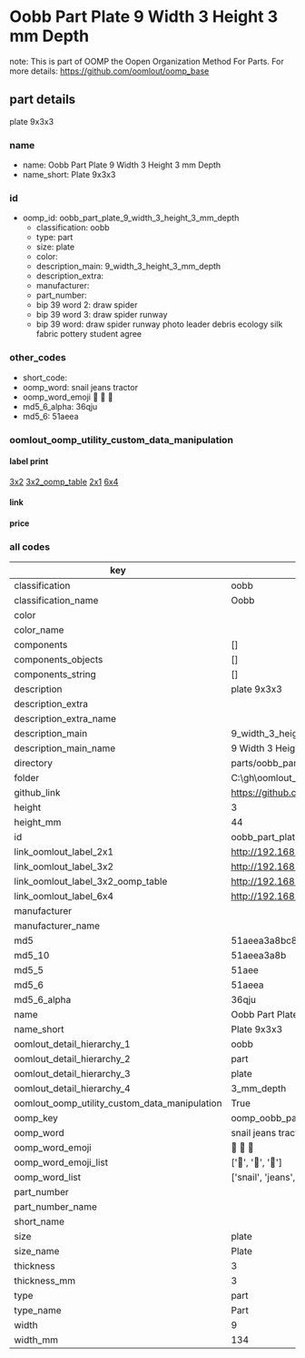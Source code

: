 # Oobb Part Plate 9 Width 3 Height 3 mm Depth  

note: This is part of OOMP the Oopen Organization Method For Parts. For more details: https://github.com/oomlout/oomp_base

##  part details
  



plate 9x3x3



### name
* name: Oobb Part Plate 9 Width 3 Height 3 mm Depth
* name_short: Plate 9x3x3 
### id
* oomp_id: oobb_part_plate_9_width_3_height_3_mm_depth
  * classification: oobb
  * type: part
  * size: plate
  * color: 
  * description_main: 9_width_3_height_3_mm_depth
  * description_extra: 
  * manufacturer: 
  * part_number: 
  * bip 39 word 2: draw spider
  * bip 39 word 3: draw spider runway
  * bip 39 word: draw spider runway photo leader debris ecology silk fabric pottery student agree

### other_codes
* short_code: 
* oomp_word: snail jeans tractor
* oomp_word_emoji :snail: :jeans: :tractor:
* md5_6_alpha: 36qju
* md5_6: 51aeea






### oomlout_oomp_utility_custom_data_manipulation
#### label print
[3x2](http://192.168.1.245:1112/?label=oomp%2036qju)
[3x2_oomp_table](http://192.168.1.108:1112/?label=oomp%2036qju)
[2x1](http://192.168.1.242:1112/?label=oomp%2036qju)
[6x4](http://192.168.1.55:1112/?label=oomp%2036qju)    

#### link

                              

#### price







### all codes 
| key | value |  
| --- | --- |  
| classification | oobb |  
| classification_name | Oobb |  
| color |  |  
| color_name |  |  
| components | [] |  
| components_objects | [] |  
| components_string | [] |  
| description | plate 9x3x3 |  
| description_extra |  |  
| description_extra_name |  |  
| description_main | 9_width_3_height_3_mm_depth |  
| description_main_name | 9 Width 3 Height 3 mm Depth |  
| directory | parts/oobb_part_plate_9_width_3_height_3_mm_depth |  
| folder | C:\gh\oomlout_oobb_version_4_generated_parts\things\oobb_part_plate_9_width_3_height_3_mm_depth |  
| github_link | https://github.com/oomlout/oomlout_oomp_part_src/tree/main/parts/oobb_part_plate_9_width_3_height_3_mm_depth |  
| height | 3 |  
| height_mm | 44 |  
| id | oobb_part_plate_9_width_3_height_3_mm_depth |  
| link_oomlout_label_2x1 | http://192.168.1.242:1112/?label=oomp%2036qju |  
| link_oomlout_label_3x2 | http://192.168.1.245:1112/?label=oomp%2036qju |  
| link_oomlout_label_3x2_oomp_table | http://192.168.1.108:1112/?label=oomp%2036qju |  
| link_oomlout_label_6x4 | http://192.168.1.55:1112/?label=oomp%2036qju |  
| manufacturer |  |  
| manufacturer_name |  |  
| md5 | 51aeea3a8bc888c0e1bf4a3b7af46a13 |  
| md5_10 | 51aeea3a8b |  
| md5_5 | 51aee |  
| md5_6 | 51aeea |  
| md5_6_alpha | 36qju |  
| name | Oobb Part Plate 9 Width 3 Height 3 mm Depth |  
| name_short | Plate 9x3x3  |  
| oomlout_detail_hierarchy_1 | oobb |  
| oomlout_detail_hierarchy_2 | part |  
| oomlout_detail_hierarchy_3 | plate |  
| oomlout_detail_hierarchy_4 | 3_mm_depth |  
| oomlout_oomp_utility_custom_data_manipulation | True |  
| oomp_key | oomp_oobb_part_plate_9_width_3_height_3_mm_depth |  
| oomp_word | snail jeans tractor |  
| oomp_word_emoji | :snail: :jeans: :tractor: |  
| oomp_word_emoji_list | [':snail:', ':jeans:', ':tractor:'] |  
| oomp_word_list | ['snail', 'jeans', 'tractor'] |  
| part_number |  |  
| part_number_name |  |  
| short_name |  |  
| size | plate |  
| size_name | Plate |  
| thickness | 3 |  
| thickness_mm | 3 |  
| type | part |  
| type_name | Part |  
| width | 9 |  
| width_mm | 134 |  
